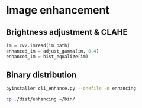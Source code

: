 # Image enhancement

## Brightness adjustment & CLAHE

```python
im = cv2.imread(im_path)
enhanced_im = adjust_gamma(im, 0.4)
enhanced_im = hist_equalize(im)
```

## Binary distribution

```bash
pyinstaller cli_enhance.py --onefile -n enhancing

cp ./dist/enhancing ~/bin/
```
